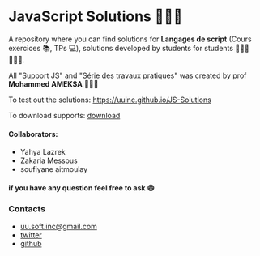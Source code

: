 # JavaScript Solutions 👨🏻‍💻

A repository where you can find solutions for **Langages de script** (Cours exercices 📚, TPs 💻),
solutions developed by students for students 👨🏻‍🎓👩🏻‍🎓.

All "Support JS" and "Série des travaux pratiques" was created by prof **Mohammed AMEKSA** 👨🏽‍🏫

To test out the solutions: https://uuinc.github.io/JS-Solutions

To download supports: <a href="https://minhaskamal.github.io/DownGit/#/home?url=https://github.com/UUinc/JS-Solutions/tree/main/Supports" target="_blank">download</a>

#### Collaborators:

-   Yahya Lazrek
-   Zakaria Messous
-   soufiyane aitmoulay

#### if you have any question feel free to ask :smile:

### Contacts

-   uu.soft.inc@gmail.com
-   [twitter](https://twitter.com/yahya_lz)
-   [github](https://github.com/UUinc)
